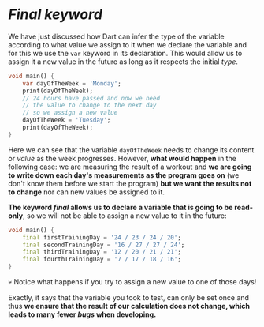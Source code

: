 # _Final keyword_

We have just discussed how Dart can infer the type of the variable according to what value we assign to it when we declare the variable and for this we use the `var` keyword in its declaration. This would allow us to assign it a new value in the future as long as it respects the initial _type_.

```dart
void main() {
    var dayOfTheWeek = 'Monday';
    print(dayOfTheWeek);
    // 24 hours have passed and now we need
    // the value to change to the next day
    // so we assign a new value
    dayOfTheWeek = 'Tuesday';
    print(dayOfTheWeek);
}
```

Here we can see that the variable `dayOfTheWeek` needs to change its content or _value_ as the week progresses. However, __what would happen__ in the following case: we are measuring the result of a workout and __we are going to write down each day's measurements as the program goes on__ (we don't know them before we start the program) __but we want the results not to change__ nor can new values be assigned to it.

__The keyword _final_ allows us to declare a variable that is going to be read-only__, so we will not be able to assign a new value to it in the future:

```dart
void main() {
    final firstTrainingDay = '24 / 23 / 24 / 20';
    final secondTrainingDay = '16 / 27 / 27 / 24';
    final thirdTrainingDay = '12 / 20 / 21 / 21';
    final fourthTrainingDay = '7 / 17 / 18 / 16';
}
```

💀 Notice what happens if you try to assign a new value to one of those days!

Exactly, it says that the variable you took to test, can only be set once and thus __we ensure that the result of our calculation does not change, which leads to many fewer _bugs_ when developing.__
